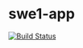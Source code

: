 # swe1-app
[![Build Status](https://app.travis-ci.com/HenryTseTse/swe1-app.svg?branch=main)](https://app.travis-ci.com/HenryTseTse/swe1-app)

